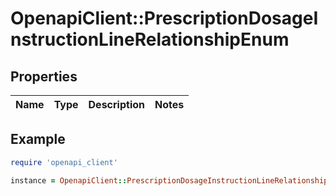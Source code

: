 # OpenapiClient::PrescriptionDosageInstructionLineRelationshipEnum

## Properties

| Name | Type | Description | Notes |
| ---- | ---- | ----------- | ----- |

## Example

```ruby
require 'openapi_client'

instance = OpenapiClient::PrescriptionDosageInstructionLineRelationshipEnum.new()
```

